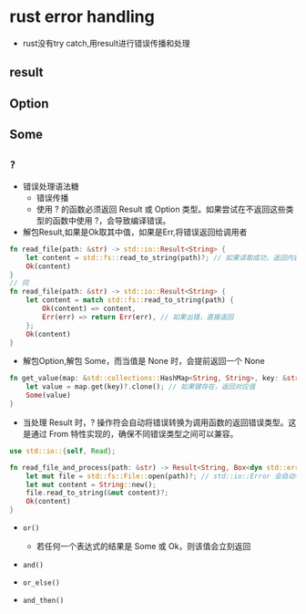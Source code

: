 # rust error handling
+ rust没有try catch,用result进行错误传播和处理

## result


## Option


## Some

## `?`
+ 错误处理语法糖
    + 错误传播
    + 使用 ? 的函数必须返回 Result 或 Option 类型。如果尝试在不返回这些类型的函数中使用 ?，会导致编译错误。
+ 解包Result,如果是Ok取其中值，如果是Err,将错误返回给调用者
```rust
fn read_file(path: &str) -> std::io::Result<String> {
    let content = std::fs::read_to_string(path)?; // 如果读取成功，返回内容
    Ok(content)
}
// 同
fn read_file(path: &str) -> std::io::Result<String> {
    let content = match std::fs::read_to_string(path) {
        Ok(content) => content,
        Err(err) => return Err(err), // 如果出错，直接返回
    };
    Ok(content)
}

```

+ 解包Option,解包 Some，而当值是 None 时，会提前返回一个 None
```rust
fn get_value(map: &std::collections::HashMap<String, String>, key: &str) -> Option<String> {
    let value = map.get(key)?.clone(); // 如果键存在，返回对应值
    Some(value)
}

```

+ 当处理 Result 时，? 操作符会自动将错误转换为调用函数的返回错误类型。这是通过 From 特性实现的，确保不同错误类型之间可以兼容。
```rust
use std::io::{self, Read};

fn read_file_and_process(path: &str) -> Result<String, Box<dyn std::error::Error>> {
    let mut file = std::fs::File::open(path)?; // std::io::Error 会自动转换为 Box<dyn std::error::Error>
    let mut content = String::new();
    file.read_to_string(&mut content)?;
    Ok(content)
}

```

+ `or()`
    + 若任何一个表达式的结果是 Some 或 Ok，则该值会立刻返回

+ `and()`

+ `or_else()`
+ `and_then()`
